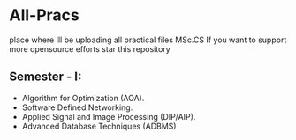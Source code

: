 # All-Pracs
place where Ill be uploading all practical files MSc.CS 
If you want to support more opensource efforts star this repository

## Semester - I: 
* Algorithm for Optimization (AOA).
* Software Defined Networking.
* Applied Signal and Image Processing (DIP/AIP).
* Advanced Database Techniques (ADBMS)
